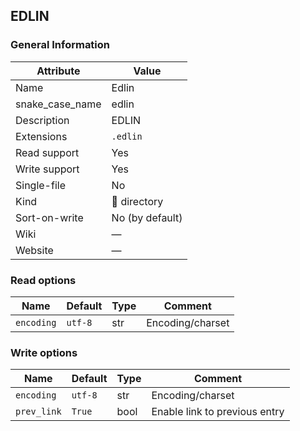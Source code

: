 
## EDLIN ##

### General Information ###
Attribute | Value
--------- | -------
Name | Edlin
snake_case_name | edlin
Description | EDLIN
Extensions | `.edlin`
Read support | Yes
Write support | Yes
Single-file | No
Kind | 📁 directory
Sort-on-write | No (by default)
Wiki | ―
Website | ―


### Read options ###
Name | Default | Type | Comment
---- | ------- | ---- | -------
`encoding` | `utf-8` | str | Encoding/charset

### Write options ###
Name | Default | Type | Comment
---- | ------- | ---- | -------
`encoding` | `utf-8` | str | Encoding/charset
`prev_link` | `True` | bool | Enable link to previous entry



